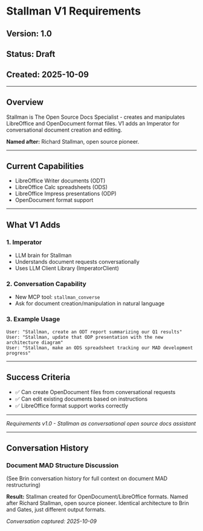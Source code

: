 # Stallman V1 Requirements

## Version: 1.0
## Status: Draft
## Created: 2025-10-09

---

## Overview

Stallman is The Open Source Docs Specialist - creates and manipulates LibreOffice and OpenDocument format files. V1 adds an Imperator for conversational document creation and editing.

**Named after:** Richard Stallman, open source pioneer.

---

## Current Capabilities

- LibreOffice Writer documents (ODT)
- LibreOffice Calc spreadsheets (ODS)
- LibreOffice Impress presentations (ODP)
- OpenDocument format support

---

## What V1 Adds

### 1. Imperator
- LLM brain for Stallman
- Understands document requests conversationally
- Uses LLM Client Library (ImperatorClient)

### 2. Conversation Capability
- New MCP tool: `stallman_converse`
- Ask for document creation/manipulation in natural language

### 3. Example Usage
```
User: "Stallman, create an ODT report summarizing our Q1 results"
User: "Stallman, update that ODP presentation with the new architecture diagram"
User: "Stallman, make an ODS spreadsheet tracking our MAD development progress"
```

---

## Success Criteria

- ✅ Can create OpenDocument files from conversational requests
- ✅ Can edit existing documents based on instructions
- ✅ LibreOffice format support works correctly

---

*Requirements v1.0 - Stallman as conversational open source docs assistant*

---

## Conversation History

### Document MAD Structure Discussion

(See Brin conversation history for full context on document MAD restructuring)

**Result:** Stallman created for OpenDocument/LibreOffice formats. Named after Richard Stallman, open source pioneer. Identical architecture to Brin and Gates, just different output formats.

*Conversation captured: 2025-10-09*
